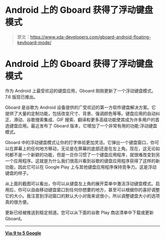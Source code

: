 # Android 上的 Gboard 获得了浮动键盘模式

> 原文：<https://www.xda-developers.com/gboard-android-floating-keyboard-mode/>

# Android 上的 Gboard 获得了浮动键盘模式

作为 Android 上最受欢迎的键盘应用，Gboard 刚刚更新了一个浮动键盘模式。7.6 版现已推出。

Gboard 是谷歌为 Android 设备提供的广受欢迎的第一方软件键盘解决方案。它提供了大量的定制功能，包括改变尺寸、背景、强调颜色等等。键盘应用的自动纠正、滑动、谷歌搜索集成、GIF 搜索、翻译和更多高级功能使其成为许多用户的首选键盘应用。最近发布了 Gboard 版本，它增加了一个非常有用的功能:浮动键盘模式。

Gboard 中的浮动键盘模式让你的打字体验更加灵活。它弹出一个键盘窗口，你可以在屏幕上的任何地方移动，无论是在屏幕的底部还是在左上角。现在，这无论如何都不是一个新颖的功能，但是一旦你习惯了一个键盘应用程序，就很难改变到另一个应用程序。这就是为什么我们很高兴看到谷歌的键盘应用程序获得了这样的新功能，因此它可以在 Google Play 上与其他键盘应用程序保持竞争力。这是浮动键盘的样子。

从上面的截图可以看出，你可以从键盘左上角的展开菜单中激活浮动键盘模式。启用后，你可以自由移动键盘窗口到任何你想要的地方，甚至可以根据你的喜好调整它的大小。我注意到浮动窗口的默认大小对我来说很小，所以调整键盘大小的选项真的很方便。

更新已经被推送到稳定频道。您可以从下面的谷歌 Play 商店清单中下载或更新 Gboard。

* * *

[**Via:9 to 5 Google**](https://9to5google.com/2018/10/19/gboard-7-6-apk-insight-teardown/)